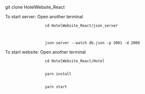 


git clone HotelWebsite_React


To start server:      Open another terminal
                      
                      
                      cd HotelWebsite_React/json_server
                      
                      
                      
                      json-server --watch db.json -p 3001 -d 2000

To start website:     Open another terminal
                      
                      
                      cd HotelWebsite_React/Hotel
                      
                      
                      yarn install
                      
                      
                      yarn start
